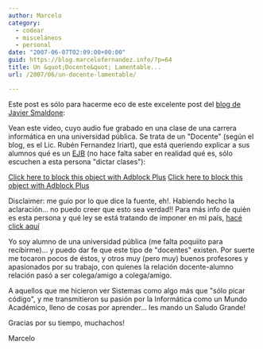 ```yaml
---
author: Marcelo
category:
  - codear
  - misceláneos
  - personal
date: "2007-06-07T02:09:00+00:00"
guid: https://blog.marcelofernandez.info/?p=64
title: Un &quot;Docente&quot; Lamentable...
url: /2007/06/un-docente-lamentable/

---
```

Este post es sólo para hacerme eco de este excelente post del [blog de Javier Smaldone](http://blog.smaldone.com.ar):

Vean este video, cuyo audio fue grabado en una clase de una carrera informática en una universidad pública. Se trata de un "Docente" (según el blog, es el Lic. Rubén Fernandez Iriart), que está queriendo explicar a sus alumnos qué es un [EJB](http://es.wikipedia.org/wiki/EJB) (no hace falta saber en realidad qué es, sólo escuchen a esta persona "dictar clases"):

[Click here to block this object with Adblock Plus](http://www.youtube.com/v/vFlTYRleZpU "Click here to block this object with Adblock Plus") [Click here to block this object with Adblock Plus](http://www.youtube.com/v/vFlTYRleZpU "Click here to block this object with Adblock Plus")

Disclaimer: me guío por lo que dice la fuente, eh!. Habiendo hecho la aclaración... no puedo creer que esto sea verdad!! Para más info de quién es esta persona y qué ley se está tratando de imponer en mi país, [hacé click aquí](http://blog.smaldone.com.ar/2006/12/10/no-tener-ni-idea/)

Yo soy alumno de una universidad pública (me falta poquiito para recibirme)... y puedo dar fe que este tipo de "docentes" existen. Por suerte me tocaron pocos de éstos, y otros muy (pero muy) buenos profesores y apasionados por su trabajo, con quienes la relación docente-alumno relación pasó a ser colega/amigo a colega/amigo.

A aquellos que me hicieron ver Sistemas como algo más que "sólo picar código", y me transmitieron su pasión por la Informática como un Mundo Académico, lleno de cosas por aprender... les mando un Saludo Grande!

Gracias por su tiempo, muchachos!

Marcelo
